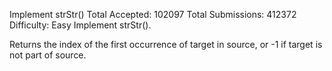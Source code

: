 Implement strStr()
Total Accepted: 102097 Total Submissions: 412372 Difficulty: Easy
Implement strStr().

Returns the index of the first occurrence of target in source, or -1 if target is not part of source.
